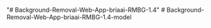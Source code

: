 "# Background-Removal-Web-App-briaai-RMBG-1.4" 
#   B a c k g r o u n d - R e m o v a l - W e b - A p p - b r i a a i - R M B G - 1 . 4 - m o d e l  
 